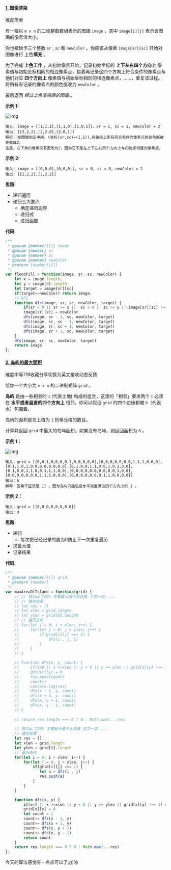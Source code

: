 #### [1. 图像渲染](https://leetcode-cn.com/problems/flood-fill/)

难度简单

有一幅以 `m x n` 的二维整数数组表示的图画 `image` ，其中 `image[i][j]` 表示该图画的像素值大小。

你也被给予三个整数 `sr` , `sc` 和 `newColor` 。你应该从像素 `image[sr][sc]` 开始对图像进行 上色**填充** 。

为了完成 **上色工作** ，从初始像素开始，记录初始坐标的 **上下左右四个方向上** 像素值与初始坐标相同的相连像素点，接着再记录这四个方向上符合条件的像素点与他们对应 **四个方向上** 像素值与初始坐标相同的相连像素点，……，重复该过程。将所有有记录的像素点的颜色值改为 `newColor` 。

最后返回 *经过上色渲染后的图像* 。

 

**示例 1:**

![img](https://assets.leetcode.com/uploads/2021/06/01/flood1-grid.jpg)

```
输入: image = [[1,1,1],[1,1,0],[1,0,1]]，sr = 1, sc = 1, newColor = 2
输出: [[2,2,2],[2,2,0],[2,0,1]]
解析: 在图像的正中间，(坐标(sr,sc)=(1,1)),在路径上所有符合条件的像素点的颜色都被更改成2。
注意，右下角的像素没有更改为2，因为它不是在上下左右四个方向上与初始点相连的像素点。
```

**示例 2:**

```
输入: image = [[0,0,0],[0,0,0]], sr = 0, sc = 0, newColor = 2
输出: [[2,2,2],[2,2,2]]
```

 **思路:**

+ 递归遍历
+ 递归三大要点
  + 确定递归边界
  + 递归式
  + 递归函数

**代码:**

```js
/**
 * @param {number[][]} image
 * @param {number} sr
 * @param {number} sc
 * @param {number} newColor
 * @return {number[][]}
 */
var floodFill = function(image, sr, sc, newColor) {
    let x = image.length;
    let y = image[0].length;
    let target = image[sr][sc]
    if(target==newColor) return image;
    // DFS
    function dfs(image, sr, sc, newColor, target) {
        if(sr < 0 || sr >= x ||  sc < 0 || sc >= y || image[sr][sc] !== target) return
        image[sr][sc] = newColor
        dfs(image, sr - 1, sc, newColor, target)
        dfs(image, sr, sc - 1, newColor, target)
        dfs(image, sr, sc + 1, newColor, target)
        dfs(image, sr + 1, sc, newColor, target)
    }
    dfs(image, sr, sc, newColor, target)
    return image
};
```

#### [2. 岛屿的最大面积](https://leetcode-cn.com/problems/max-area-of-island/)

难度中等719收藏分享切换为英文接收动态反馈

给你一个大小为 `m x n` 的二进制矩阵 `grid` 。

**岛屿** 是由一些相邻的 `1` (代表土地) 构成的组合，这里的「相邻」要求两个 `1` 必须在 **水平或者竖直的四个方向上** 相邻。你可以假设 `grid` 的四个边缘都被 `0`（代表水）包围着。

岛屿的面积是岛上值为 `1` 的单元格的数目。

计算并返回 `grid` 中最大的岛屿面积。如果没有岛屿，则返回面积为 `0` 。

 

**示例 1：**

![img](https://assets.leetcode.com/uploads/2021/05/01/maxarea1-grid.jpg)

```
输入：grid = [[0,0,1,0,0,0,0,1,0,0,0,0,0],[0,0,0,0,0,0,0,1,1,1,0,0,0],[0,1,1,0,1,0,0,0,0,0,0,0,0],[0,1,0,0,1,1,0,0,1,0,1,0,0],[0,1,0,0,1,1,0,0,1,1,1,0,0],[0,0,0,0,0,0,0,0,0,0,1,0,0],[0,0,0,0,0,0,0,1,1,1,0,0,0],[0,0,0,0,0,0,0,1,1,0,0,0,0]]
输出：6
解释：答案不应该是 11 ，因为岛屿只能包含水平或垂直这四个方向上的 1 。
```

**示例 2：**

```
输入：grid = [[0,0,0,0,0,0,0,0]]
输出：0
```

**思路:**

+ 递归
  + 每次把已经记录的置为0防止下一次重复遍历
+ 求最大值
+ 记录结果

**代码:**

```js
/**
 * @param {number[][]} grid
 * @return {number}
 */
var maxAreaOfIsland = function(grid) {
    // // 哦只ac了20% 主要最大值不太会算 下次一定.....
    // // 储存结果
    // let res = []
    // let xlen = grid.length
    // let ylen = grid[0].length
    // // 遍历岛屿
    // for(let i = 0; i < xlen; i++) {
    //     for(let j = 0; j < ylen; j++) {
    //         if(grid[i][j] === 1) {
    //             dfs(i , j, 1)
    //         }
    //     }
    // } 

    // function dfs(x, y, count) {
    //     if(x<0 || x >=xlen || y < 0 || y >= ylen || grid[x][y] !== 1) return
    //     grid[x][y] = 0
    //     res.push(count)
    //     count++
    //     console.log(res)
    //     dfs(x - 1, y, count)
    //     dfs(x + 1, y, count)
    //     dfs(x, y + 1, count)
    //     dfs(x, y - 1, count)
    // }
    
    // return res.length === 0 ? 0 : Math.max(...res)
    
    // 哦只ac了20% 主要最大值不太会算 这次一定.....
    // 储存结果
    let res = []
    let xlen = grid.length
    let ylen = grid[0].length
    // 遍历岛屿
    for(let i = 0; i < xlen; i++) {
        for(let j = 0; j < ylen; j++) {
            if(grid[i][j] === 1) {
               let a = dfs(i , j)
               res.push(a)
            }
        }
    } 

    function dfs(x, y) {
        if(x<0 || x >=xlen || y < 0 || y >= ylen || grid[x][y] !== 1) return 0
        grid[x][y] = 0
        let count = 1
        count+= dfs(x - 1, y)
        count+= dfs(x + 1, y)
        count+= dfs(x, y + 1)
        count+= dfs(x, y - 1)
        return count
    }
    return res.length === 0 ? 0 : Math.max(...res)
};
```

今天的算法感觉有一点点可以了,加油

